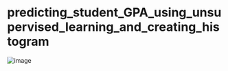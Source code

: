 # predicting_student_GPA_using_unsupervised_learning_and_creating_histogram

![image](https://user-images.githubusercontent.com/114800813/234938214-4688ad14-45cc-4d3e-bc60-b7a71597eec7.png)
